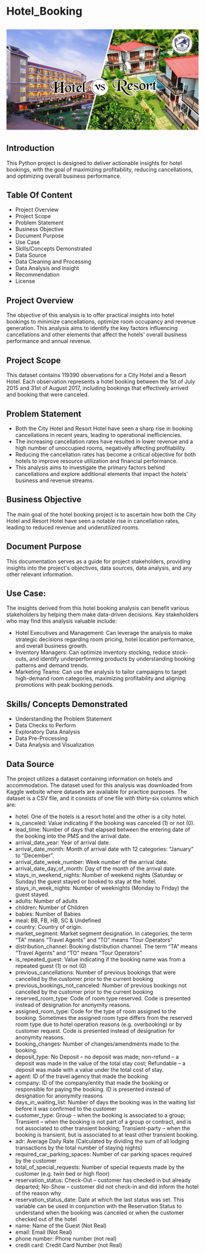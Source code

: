 # Hotel_Booking
![](ResortVSHotel.jpeg)
---
## Introduction
This Python project is designed to deliver actionable insights for hotel bookings, with the goal of maximizing profitability, reducing cancellations, and optimizing overall business performance.
## Table Of Content
- Project Overview
- Project Scope
- Problem Statement
- Business Objective
- Document Purpose
- Use Case
- Skills/Concepts Demonstrated
- Data Source
- Data Cleaning and Processing
- Data Analysis and Insight
- Recommendation
- License

## Project Overview
The objective of this analysis is to offer practical insights into hotel bookings to minimize cancellations, optimize room occupancy and revenue generation. 
This analysis aims to identify the key factors influencing cancellations and other elements that affect the hotels' overall business performance and annual revenue.

## Project Scope
This dataset contains 119390 observations for a City Hotel and a Resort Hotel. Each observation represents a hotel booking between the 1st of July 2015 and 31st of August 2017, including bookings that effectively arrived and booking that were canceled.

## Problem Statement
- Both the City Hotel and Resort Hotel have seen a sharp rise in booking cancellations in recent years, leading to operational inefficiencies.
- The increasing cancellation rates have resulted in lower revenue and a high number of unoccupied rooms, negatively affecting profitability.
- Reducing the cancellation rates has become a critical objective for both hotels to improve resource utilization and financial performance.
- This analysis aims to investigate the primary factors behind cancellations and explore additional elements that impact the hotels' business and revenue streams.

## Business Objective
The main goal of the hotel booking project is to ascertain how both the City Hotel and Resort Hotel have seen a notable rise in cancellation rates, leading to reduced revenue and underutilized rooms. 

## Document Purpose
This documentation serves as a guide for project stakeholders, providing insights into the project's objectives, data sources, data analysis, and any other relevant information.

## Use Case:
The insights derived from this hotel booking analysis can benefit various stakeholders by helping them make data-driven decisions. Key stakeholders who may find this analysis valuable include:
- Hotel Executives and Management: Can leverage the analysis to make strategic decisions regarding room pricing, hotel location performance, and overall business growth.
- Inventory Managers: Can optimize inventory stocking, reduce stock-outs, and identify underperforming products by understanding booking patterns and demand trends.
- Marketing Teams: Can use the analysis to tailor campaigns to target high-demand room categories, maximizing profitability and aligning promotions with peak booking periods. 

## Skills/ Concepts Demonstrated

- Understanding the Problem Statement
- Data Checks to Perform
- Exploratory Data Analysis
- Data Pre-Processing
- Data Analysis and Visualization

## Data Source
The project utilizes a dataset containing information on hotels and accommodation. The dataset used for this analysis was downloaded from Kaggle website where datasets are available for practice purposes. The dataset is a CSV file, and it consists of one file with thirty-six columns which are: 

- hotel: One of the hotels is a resort hotel and the other is a city hotel.
- is_canceled: Value indicating if the booking was canceled (1) or not (0).
- lead_time: Number of days that elapsed between the entering date of the booking into the PMS and the arrival date.
- arrival_date_year: Year of arrival date.
- arrival_date_month: Month of arrival date with 12 categories: “January” to “December”.
- arrival_date_week_number: Week number of the arrival date.
- arrival_date_day_of_month: Day of the month of the arrival date.
- stays_in_weekend_nights: Number of weekend nights (Saturday or Sunday) the guest stayed or booked to stay at the hotel.
- stays_in_week_nights: Number of weeknights (Monday to Friday) the guest stayed.
- adults: Number of adults
- children: Number of Children
- babies: Number of Babies
- meal: BB, FB, HB, SC & Undefined
- country: Country of origin.
- market_segment: Market segment designation. In categories, the term “TA” means “Travel Agents” and “TO” means “Tour Operators”
- distribution_channel: Booking distribution channel. The term “TA” means “Travel Agents” and “TO” means “Tour Operators”
- is_repeated_guest: Value indicating if the booking name was from a repeated guest (1) or not (0)
- previous_cancellations: Number of previous bookings that were cancelled by the customer prior to the current booking
- previous_bookings_not_canceled: Number of previous bookings not cancelled by the customer prior to the current booking
- reserved_room_type: Code of room type reserved. Code is presented instead of designation for anonymity reasons.
- assigned_room_type: Code for the type of room assigned to the booking. Sometimes the assigned room type differs from the reserved room type due to hotel operation reasons (e.g. overbooking) or by customer request. Code is presented instead of designation for anonymity 
   reasons.
- booking_changes: Number of changes/amendments made to the booking.
- deposit_type: No Deposit – no deposit was made; non-refund – a deposit was made in the value of the total stay cost; Refundable – a deposit was made with a value under the total cost of stay.
- agent: ID of the travel agency that made the booking
- company: ID of the company/entity that made the booking or responsible for paying the booking. ID is presented instead of designation for anonymity reasons
- days_in_waiting_list: Number of days the booking was in the waiting list before it was confirmed to the customer
- customer_type: Group – when the booking is associated to a group; Transient – when the booking is not part of a group or contract, and is not associated to other transient booking; Transient-party – when the booking is transient, but is associated to at least other 
  transient booking.
- adr: Average Daily Rate (Calculated by dividing the sum of all lodging transactions by the total number of staying nights)
- required_car_parking_spaces: Number of car parking spaces required by the customer
- total_of_special_requests: Number of special requests made by the customer (e.g. twin bed or high floor)
- reservation_status: Check-Out – customer has checked in but already departed; No-Show – customer did not check-in and did inform the hotel of the reason why
- reservation_status_date: Date at which the last status was set. This variable can be used in conjunction with the Reservation Status to understand when the booking was canceled or when the customer checked out of the hotel
- name: Name of the Guest (Not Real)
- email: Email (Not Real)
- phone number: Phone number (not real)
- credit card: Credit Card Number (not Real)

